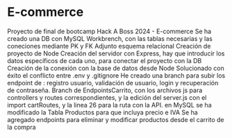 # E-commerce
Proyecto de final de bootcamp Hack A Boss 2024 - E-commerce
Se ha creado una DB con MySQL Workbrench, con las tablas necesarias y las coneciones mediante PK y FK
Adjunto esquema relacional
Creación de proyecto de Node
Creación del servidor con Express, hay que introducir los datos específicos de cada uno, para conectar el proyecto con la DB
Creación de la conexión con la base de datos desde Node
Solucionado con éxito el conflicto entre .env y .gitignore
He creado una branch para subir los endpoint de : registro usuario, validación de usuario, login y recuperación de contraseña.
Branch de EndpointsCarrito, con los archivos js para controllers y routes correspondientes, y la edición del server.js con el import cartRoutes, y la linea 26 para la ruta con la API.
en MySQL se ha modificado la Tabla Productos para que incluya precio e IVA
Se ha agregado endpoints para eliminar y modificar productos desde el carrito de la compra
